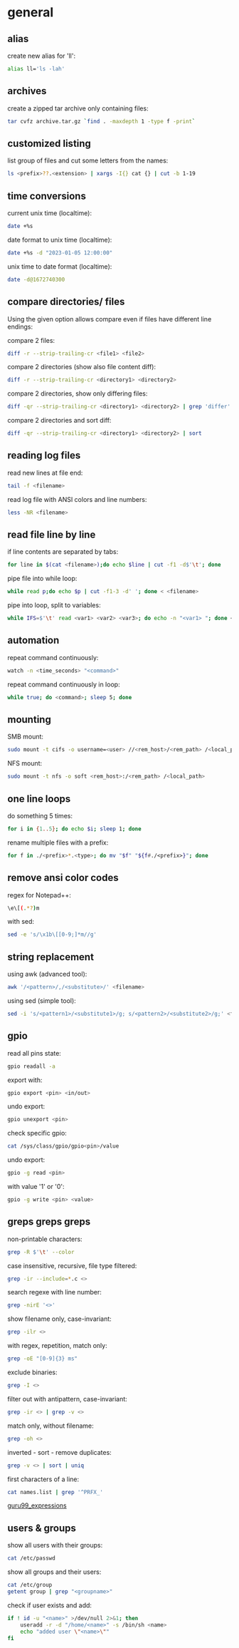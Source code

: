 # general

## alias
create new alias for 'll':
```sh
alias ll='ls -lah'
```

## archives
create a zipped tar archive only containing files:
```sh
tar cvfz archive.tar.gz `find . -maxdepth 1 -type f -print`
```

## customized listing
list group of files and cut some letters from the names:
```sh
ls <prefix>??.<extension> | xargs -I{} cat {} | cut -b 1-19
```

## time conversions
current unix time (localtime):
```sh
date +%s
```

date format to unix time (localtime):
```sh
date +%s -d "2023-01-05 12:00:00"
```

unix time to date format (localtime):
```sh
date -d@1672740300
```

## compare directories/ files
Using the given option allows compare even if files have different line endings:  

compare 2 files:
```sh
diff -r --strip-trailing-cr <file1> <file2>
```

compare 2 directories (show also file content diff):
```sh
diff -r --strip-trailing-cr <directory1> <directory2>
```

compare 2 directories, show only differing files:
```sh
diff -qr --strip-trailing-cr <directory1> <directory2> | grep 'differ'
```

compare 2 directories and sort diff:
```sh
diff -qr --strip-trailing-cr <directory1> <directory2> | sort
```

## reading log files
read new lines at file end:
```sh
tail -f <filename>
```

read log file with ANSI colors and line numbers:
```sh
less -NR <filename>
```

## read file line by line
if line contents are separated by tabs:
```sh
for line in $(cat <filename>);do echo $line | cut -f1 -d$'\t'; done
```

pipe file into while loop:
```sh
while read p;do echo $p | cut -f1-3 -d' '; done < <filename>
```

pipe into loop, split to variables:
```sh
while IFS=$'\t' read <var1> <var2> <var3>; do echo -n "<var1> "; done < <filename>
```

## automation
repeat command continuously:
```sh
watch -n <time_seconds> "<command>"
```

repeat command continuously in loop:
```sh
while true; do <command>; sleep 5; done
```

## mounting
SMB mount:
```sh
sudo mount -t cifs -o username=<user> //<rem_host>/<rem_path> /<local_path>
```
NFS mount:
```sh
sudo mount -t nfs -o soft <rem_host>:/<rem_path> /<local_path>
```

## one line loops
do something 5 times:
```sh
for i in {1..5}; do echo $i; sleep 1; done
```
rename multiple files with a prefix:
```sh
for f in ./<prefix>*.<type>; do mv "$f" "${f#./<prefix>}"; done
```

## remove ansi color codes
regex for Notepad++:
```sh
\e\[(.*?)m
```
with sed:
```sh
sed -e 's/\x1b\[[0-9;]*m//g'
```

## string replacement
using awk (advanced tool):
```sh
awk '/<pattern>/,/<substitute>/' <filename>
```

using sed (simple tool):
```sh
sed -i 's/<pattern1>/<substitute1>/g; s/<pattern2>/<substitute2>/g;' <filename>
```

## gpio
read all pins state:
```sh
gpio readall -a
```

export with:
```sh
gpio export <pin> <in/out>
```

undo export:
```sh
gpio unexport <pin>
```

check specific gpio:
```sh
cat /sys/class/gpio/gpio<pin>/value
```

undo export:
```sh
gpio -g read <pin>
```

with value '1' or '0':
```sh
gpio -g write <pin> <value>
```

## greps greps greps
non-printable characters:
```sh
grep -R $'\t' --color
```

case insensitive, recursive, file type filtered:
```sh
grep -ir --include=*.c <>
```

search regexe with line number:
```sh
grep -nirE '<>'
```

show filename only, case-invariant:
```sh
grep -ilr <>
```

with regex, repetition, match only:
```sh
grep -oE "[0-9]{3} ms"
```

exclude binaries:
```sh
grep -I <>
```

filter out with antipattern, case-invariant:
```sh
grep -ir <> | grep -v <>
```

match only, without filename:
```sh
grep -oh <>
```

inverted - sort - remove duplicates:
```sh
grep -v <> | sort | uniq
```

first characters of a line:
```sh
cat names.list | grep '^PRFX_'
```

[guru99_expressions](https://www.guru99.com/linux-regular-expressions.html)

## users & groups

show all users with their groups:
```sh
cat /etc/passwd
```

show all groups and their users:
```sh
cat /etc/group
getent group | grep "<groupname>"
```

check if user exists and add:
```sh
if ! id -u "<name>" >/dev/null 2>&1; then
    useradd -r -d "/home/<name>" -s /bin/sh <name>
    echo "added user \"<name>\""
fi
```

